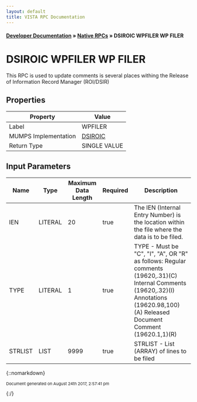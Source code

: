 ```yaml
---
layout: default
title: VISTA RPC Documentation
---
```


#### [Developer Documentation](../index) &#187; [Native RPCs](TableOfContents) &#187; DSIROIC WPFILER WP FILER<br/>
# DSIROIC WPFILER WP FILER

This RPC is used to update comments is several places withing the Release of Information Record Manager (ROI/DSIR)

## Properties

Property | Value
--- | ---
Label | WPFILER
MUMPS Implementation | [DSIROIC](http://code.osehra.org/dox/Routine_DSIROIC_source.html)
Return Type | SINGLE VALUE


## Input Parameters

Name | Type | Maximum Data Length | Required | Description
--- | --- | --- | --- | ---
IEN | LITERAL | 20 | true | The IEN (Internal Entry Number) is the location within the file where the data is to be filed.
TYPE | LITERAL | 1 | true |  TYPE    - Must be &quot;C&quot;, &quot;I&quot;, &quot;A&quot;, OR &quot;R&quot; as follows:           Regular comments (19620,.31)(C)           Internal Comments (19620,.32)(I)            Annotations (19620.98,100)(A)           Released Document Comment (19620.1,1)(R)
STRLIST | LIST | 9999 | true | STRLIST - List (ARRAY) of lines to be filed



{::nomarkdown} <br/><p style="font-size: 11px">Document generated on August 24th 2017, 2:57:41 pm</p>{:/}